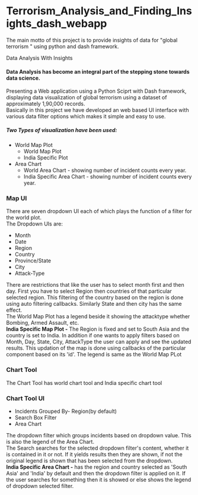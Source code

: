# Terrorism_Analysis_and_Finding_Insights_dash_webapp

The main motto of this project is to provide insights of data for "global terrorism " using python and dash framework.
<html>
  <head>
  </head>
  <body>
    Data Analysis With Insights
    <h4>
      Data Analysis has become an integral part of the stepping stone towards data science.
    </h4>
    <div>
     Presenting a Web application using a Python Sciprt with Dash framework, displaying data visualization of global terrorism using a dataset of approximately 1,90,000 records. 
      <div>
         Basically in this project we have developed an web based UI interface with various data filter options which makes it simple and easy to use.
      </div>
    </div>
    <h5>Two Types of visualization have been used:</h5>
    <ul>
      <li>
        World Map Plot
        <ul>
          <li>World Map Plot</li>
          <li>India Specific Plot</li>
        </ul>
      </li>
      <li>
        Area Chart
        <ul>
          <li>World Area Chart - showing number of incident counts every year.</li>
          <li>India Specific Area Chart - showing number of incident counts every year.</li>
        </ul>
      </li>
    </ul>
    <h3>Map UI</h3>
    <div>
      There are seven dropdown UI each of which plays the function of a filter for the world plot.
    </div>
    <div>The Dropdown UIs are:
      <ul>
        <li>Month</li>
        <li>Date</li>
        <li>Region</li>
        <li>Country</li>
        <li>Province/State</li>
        <li>City</li>
        <li>Attack-Type</li>
      </ul>
      There are restrictions that like the user has to select month first and then day. First you have to select Region then countries of that particular selected region. This filtering of the country based on the region is done using auto filtering callbacks. Similarly State and then city has the same effect.
    </div>
    <div>
      The World Map Plot has a legend beside it showing the attacktype whether Bombing, Armed Assault, etc.
    </div>
    <div><b>India Specific Map Plot -</b> The Region is fixed and set to South Asia and the country is set to India. In addition if one wants to apply filters based on Month, Day, State, City, AttackType the user can apply and see the updated results. This updation of the map is done using callbacks of the particular component based on its 'id'. The legend is same as the World Map PLot </div>
    <div>
      <h3>Chart Tool</h3>
      <div>The Chart Tool has world chart tool and India specific chart tool</div>
      <h3>Chart Tool UI</h3>
      <div>
        <ul>
          <li>Incidents Grouped By- Region(by default)</li>
          <li>Search Box Filter</li>
          <li>Area Chart</li>
        </ul>
      </div>
      <div>
        The dropdown filter which groups incidents based on dropdown value. This is also the legend of the Area Chart.
      </div>
      <div>
        The Search searches for the selected dropdown filter's content, whether it is contained in it or not. If it yields results then they are shown, if not the original legend is shown that has been selected from the dropdown.
      </div>
      <div>
        <b>India Specific Area Chart -</b> has the region and country selected as 'South Asia' and 'India' by default and then the dropdown filter is applied on it. If the user searches for something then it is showed or else shows the legend of dropdown selected filter.
      </div>
    </div>
    
  </body>
</html>

